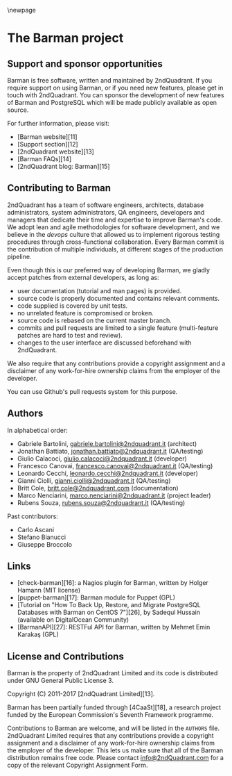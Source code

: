 \newpage

# The Barman project

## Support and sponsor opportunities

Barman is free software, written and maintained by 2ndQuadrant. If you
require support on using Barman, or if you need new features, please
get in touch with 2ndQuadrant. You can sponsor the development of new
features of Barman and PostgreSQL which will be made publicly
available as open source.

For further information, please visit:

- [Barman website][11]
- [Support section][12]
- [2ndQuadrant website][13]
- [Barman FAQs][14]
- [2ndQuadrant blog: Barman][15]

## Contributing to Barman

2ndQuadrant has a team of software engineers, architects, database
administrators, system administrators, QA engineers, developers and
managers that dedicate their time and expertise to improve Barman's code.
We adopt lean and agile methodologies for software development, and
we believe in the _devops_ culture that allowed us to implement rigorous
testing procedures through cross-functional collaboration.
Every Barman commit is the contribution of multiple individuals, at different
stages of the production pipeline.

Even though this is our preferred way of developing Barman, we gladly
accept patches from external developers, as long as:

- user documentation (tutorial and man pages) is provided.
- source code is properly documented and contains relevant comments.
- code supplied is covered by unit tests.
- no unrelated feature is compromised or broken.
- source code is rebased on the current master branch.
- commits and pull requests are limited to a single feature (multi-feature
patches are hard to test and review).
- changes to the user interface are discussed beforehand with 2ndQuadrant.

We also require that any contributions provide a copyright assignment
and a disclaimer of any work-for-hire ownership claims from the employer
of the developer.

You can use Github's pull requests system for this purpose.

## Authors

In alphabetical order:

- Gabriele Bartolini, <gabriele.bartolini@2ndquadrant.it> (architect)
- Jonathan Battiato, <jonathan.battiato@2ndquadrant.it> (QA/testing)
- Giulio Calacoci, <giulio.calacoci@2ndquadrant.it> (developer)
- Francesco Canovai, <francesco.canovai@2ndquadrant.it> (QA/testing)
- Leonardo Cecchi, <leonardo.cecchi@2ndquadrant.it> (developer)
- Gianni Ciolli, <gianni.ciolli@2ndquadrant.it> (QA/testing)
- Britt Cole, <britt.cole@2ndquadrant.com> (documentation)
- Marco Nenciarini, <marco.nenciarini@2ndquadrant.it> (project leader)
- Rubens Souza, <rubens.souza@2ndquadrant.it> (QA/testing)

Past contributors:

- Carlo Ascani
- Stefano Bianucci
- Giuseppe Broccolo

## Links

- [check-barman][16]: a Nagios plugin for Barman, written by Holger
  Hamann (MIT license)
- [puppet-barman][17]: Barman module for Puppet (GPL)
- [Tutorial on "How To Back Up, Restore, and Migrate PostgreSQL Databases with Barman on CentOS 7"][26], by Sadequl Hussain (available on DigitalOcean Community)
- [BarmanAPI][27]: RESTFul API for Barman, written by Mehmet Emin Karakaş (GPL)

## License and Contributions

Barman is the property of 2ndQuadrant Limited and its code is
distributed under GNU General Public License 3.

Copyright (C) 2011-2017 [2ndQuadrant Limited][13].

Barman has been partially funded through [4CaaSt][18], a research
project funded by the European Commission's Seventh Framework
programme.

Contributions to Barman are welcome, and will be listed in the
`AUTHORS` file. 2ndQuadrant Limited requires that any contributions
provide a copyright assignment and a disclaimer of any work-for-hire
ownership claims from the employer of the developer. This lets us make
sure that all of the Barman distribution remains free code. Please
contact info@2ndQuadrant.com for a copy of the relevant Copyright
Assignment Form.
